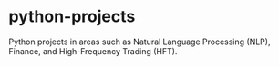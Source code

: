 # python-projects

Python projects in areas such as Natural Language Processing (NLP), Finance, and High-Frequency Trading (HFT).
